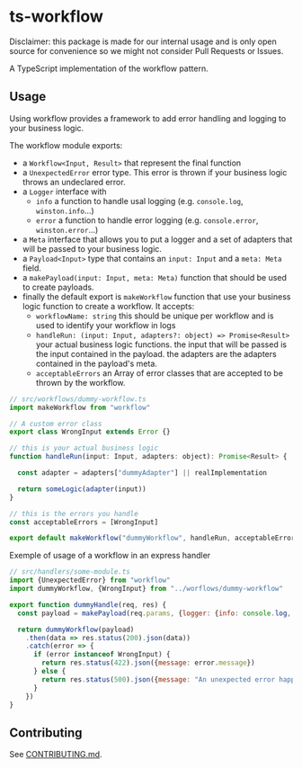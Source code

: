 # ts-workflow

Disclaimer: this package is made for our internal usage and is only open source for convenience so we might not consider Pull Requests or Issues.

A TypeScript implementation of the workflow pattern.

## Usage

Using workflow provides a framework to add error handling and logging to your business logic.

The workflow module exports:

- a `Workflow<Input, Result>` that represent the final function
- a `UnexpectedError` error type. This error is thrown if your business logic throws an undeclared error.
- a `Logger` interface with
  - `info` a function to handle usal logging (e.g. `console.log`, `winston.info`...)
  - `error` a function to handle error logging (e.g. `console.error`, `winston.error`...)
- a `Meta` interface that allows you to put a logger and a set of adapters that will be passed to your business logic.
- a `Payload<Input>` type that contains an `input: Input` and a `meta: Meta` field.
- a `makePayload(input: Input, meta: Meta)` function that should be used to create payloads.
- finally the default export is `makeWorkflow` function that use your business logic function to create a workflow. It accepts:
  - `workflowName: string` this should be unique per workflow and is used to identify your workflow in logs
  - `handleRun: (input: Input, adapters?: object) => Promise<Result>` your actual business logic functions. the input that will be passed is the input contained in the payload. the adapters are the adapters contained in the payload's meta.
  - `acceptableErrors` an Array of error classes that are accepted to be thrown by the workflow.

```javascript
// src/workflows/dummy-workflow.ts
import makeWorkflow from "workflow"

// A custom error class
export class WrongInput extends Error {}

// this is your actual business logic
function handleRun(input: Input, adapters: object): Promise<Result> {

  const adapter = adapters["dummyAdapter"] || realImplementation

  return someLogic(adapter(input))
}

// this is the errors you handle
const acceptableErrors = [WrongInput]

export default makeWorkflow("dummyWorkflow", handleRun, acceptableErrors)
```

Exemple of usage of a workflow in an express handler

```javascript
// src/handlers/some-module.ts
import {UnexpectedError} from "workflow"
import dummyWorkflow, {WrongInput} from "../worflows/dummy-workflow"

export function dummyHandle(req, res) {
  const payload = makePayload(req.params, {logger: {info: console.log, error: console.error}})

  return dummyWorkflow(payload)
    .then(data => res.status(200).json(data))
    .catch(error => {
      if (error instanceof WrongInput) {
        return res.status(422).json({message: error.message})
      } else {
        return res.status(500).json({message: "An unexpected error happened"})
      }
    })
}
```

## Contributing

See [CONTRIBUTING.md](CONTRIBUTING.md).
